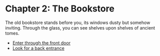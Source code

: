 # Chapter 2: The Bookstore

The old bookstore stands before you, its windows dusty but somehow inviting. Through the glass, you can see shelves upon shelves of ancient tomes.

- [Enter through the front door](ending.md)
- [Look for a back entrance](../path-b/index.md)
